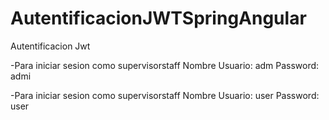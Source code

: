 # AutentificacionJWTSpringAngular
Autentificacion Jwt 

-Para iniciar sesion como supervisorstaff
Nombre Usuario: adm
Password: admi

-Para iniciar sesion como supervisorstaff
Nombre Usuario: user
Password: user
